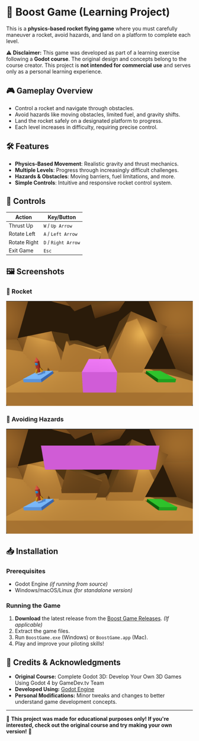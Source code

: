 # 🚀 Boost Game (Learning Project)

This is a **physics-based rocket flying game** where you must carefully maneuver a rocket, avoid hazards, and land on a platform to complete each level. 

⚠️ **Disclaimer:** This game was developed as part of a learning exercise following a **Godot course**. The original design and concepts belong to the course creator. This project is **not intended for commercial use** and serves only as a personal learning experience.

## 🎮 Gameplay Overview

- Control a rocket and navigate through obstacles.
- Avoid hazards like moving obstacles, limited fuel, and gravity shifts.
- Land the rocket safely on a designated platform to progress.
- Each level increases in difficulty, requiring precise control.

## 🛠️ Features

- **Physics-Based Movement**: Realistic gravity and thrust mechanics.
- **Multiple Levels**: Progress through increasingly difficult challenges.
- **Hazards & Obstacles**: Moving barriers, fuel limitations, and more.
- **Simple Controls**: Intuitive and responsive rocket control system.

## 🚀 Controls

| Action  | Key/Button |
|---------|-----------|
| Thrust Up | `W` / `Up Arrow` |
| Rotate Left | `A` / `Left Arrow` |
| Rotate Right | `D` / `Right Arrow` |
| Exit Game | `Esc` |

## 🖼️ Screenshots

### 🚀 Rocket
![Rocket in Flight](Images/Screenshot%202025-02-26%20164734.png)

### 🌌 Avoiding Hazards
![Obstacle Course](Images/Screenshot%202025-02-26%20164803.png)

## 📥 Installation

### **Prerequisites**
- Godot Engine *(if running from source)*
- Windows/macOS/Linux *(for standalone version)*

### **Running the Game**
1. **Download** the latest release from the [Boost Game Releases](https://github.com/YourUsername/BoostGame/releases). *(If applicable)*
2. Extract the game files.
3. Run `BoostGame.exe` (Windows) or `BoostGame.app` (Mac).
4. Play and improve your piloting skills!

## 📜 Credits & Acknowledgments

- **Original Course:** Complete Godot 3D: Develop Your Own 3D Games Using Godot 4 by GameDev.tv Team
- **Developed Using:** [Godot Engine](https://godotengine.org/)
- **Personal Modifications:** Minor tweaks and changes to better understand game development concepts.

---

🚀 **This project was made for educational purposes only! If you're interested, check out the original course and try making your own version!** 🚀
